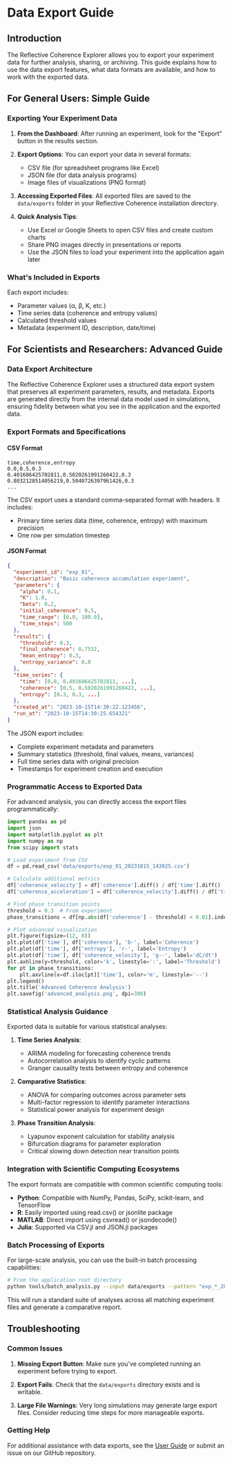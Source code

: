 # Data Export Guide

## Introduction

The Reflective Coherence Explorer allows you to export your experiment data for further analysis, sharing, or archiving. This guide explains how to use the data export features, what data formats are available, and how to work with the exported data.

## For General Users: Simple Guide

### Exporting Your Experiment Data

1. **From the Dashboard**: After running an experiment, look for the "Export" button in the results section.

2. **Export Options**: You can export your data in several formats:
   - CSV file (for spreadsheet programs like Excel)
   - JSON file (for data analysis programs)
   - Image files of visualizations (PNG format)

3. **Accessing Exported Files**: All exported files are saved to the `data/exports` folder in your Reflective Coherence installation directory.

4. **Quick Analysis Tips**:
   - Use Excel or Google Sheets to open CSV files and create custom charts
   - Share PNG images directly in presentations or reports
   - Use the JSON files to load your experiment into the application again later

### What's Included in Exports

Each export includes:
- Parameter values (α, β, K, etc.)
- Time series data (coherence and entropy values)
- Calculated threshold values
- Metadata (experiment ID, description, date/time)

## For Scientists and Researchers: Advanced Guide

### Data Export Architecture

The Reflective Coherence Explorer uses a structured data export system that preserves all experiment parameters, results, and metadata. Exports are generated directly from the internal data model used in simulations, ensuring fidelity between what you see in the application and the exported data.

### Export Formats and Specifications

#### CSV Format
```
time,coherence,entropy
0.0,0.5,0.3
0.401606425702811,0.5020261991260422,0.3
0.8032128514056219,0.5040726397961426,0.3
...
```

The CSV export uses a standard comma-separated format with headers. It includes:
- Primary time series data (time, coherence, entropy) with maximum precision
- One row per simulation timestep

#### JSON Format
```json
{
  "experiment_id": "exp_01",
  "description": "Basic coherence accumulation experiment",
  "parameters": {
    "alpha": 0.1,
    "K": 1.0,
    "beta": 0.2,
    "initial_coherence": 0.5,
    "time_range": [0.0, 100.0],
    "time_steps": 500
  },
  "results": {
    "threshold": 0.3,
    "final_coherence": 0.7532,
    "mean_entropy": 0.3,
    "entropy_variance": 0.0
  },
  "time_series": {
    "time": [0.0, 0.401606425702811, ...],
    "coherence": [0.5, 0.5020261991260422, ...],
    "entropy": [0.3, 0.3, ...]
  },
  "created_at": "2023-10-15T14:30:22.123456",
  "run_at": "2023-10-15T14:30:25.654321"
}
```

The JSON export includes:
- Complete experiment metadata and parameters
- Summary statistics (threshold, final values, means, variances)
- Full time series data with original precision
- Timestamps for experiment creation and execution

### Programmatic Access to Exported Data

For advanced analysis, you can directly access the export files programmatically:

```python
import pandas as pd
import json
import matplotlib.pyplot as plt
import numpy as np
from scipy import stats

# Load experiment from CSV
df = pd.read_csv('data/exports/exp_01_20231015_143025.csv')

# Calculate additional metrics
df['coherence_velocity'] = df['coherence'].diff() / df['time'].diff()
df['coherence_acceleration'] = df['coherence_velocity'].diff() / df['time'].diff()

# Find phase transition points
threshold = 0.3  # From experiment
phase_transitions = df[np.abs(df['coherence'] - threshold) < 0.01].index.tolist()

# Plot advanced visualization
plt.figure(figsize=(12, 8))
plt.plot(df['time'], df['coherence'], 'b-', label='Coherence')
plt.plot(df['time'], df['entropy'], 'r-', label='Entropy')
plt.plot(df['time'], df['coherence_velocity'], 'g--', label='dC/dt')
plt.axhline(y=threshold, color='k', linestyle=':', label='Threshold')
for pt in phase_transitions:
    plt.axvline(x=df.iloc[pt]['time'], color='m', linestyle='--')
plt.legend()
plt.title('Advanced Coherence Analysis')
plt.savefig('advanced_analysis.png', dpi=300)
```

### Statistical Analysis Guidance

Exported data is suitable for various statistical analyses:

1. **Time Series Analysis**:
   - ARIMA modeling for forecasting coherence trends
   - Autocorrelation analysis to identify cyclic patterns
   - Granger causality tests between entropy and coherence

2. **Comparative Statistics**:
   - ANOVA for comparing outcomes across parameter sets
   - Multi-factor regression to identify parameter interactions
   - Statistical power analysis for experiment design

3. **Phase Transition Analysis**:
   - Lyapunov exponent calculation for stability analysis
   - Bifurcation diagrams for parameter exploration
   - Critical slowing down detection near transition points

### Integration with Scientific Computing Ecosystems

The export formats are compatible with common scientific computing tools:

- **Python**: Compatible with NumPy, Pandas, SciPy, scikit-learn, and TensorFlow
- **R**: Easily imported using read.csv() or jsonlite package
- **MATLAB**: Direct import using csvread() or jsondecode()
- **Julia**: Supported via CSV.jl and JSON.jl packages

### Batch Processing of Exports

For large-scale analysis, you can use the built-in batch processing capabilities:

```bash
# From the application root directory
python tools/batch_analysis.py --input data/exports --pattern "exp_*_20231015_*.json" --output analysis_results
```

This will run a standard suite of analyses across all matching experiment files and generate a comparative report.

## Troubleshooting

### Common Issues

1. **Missing Export Button**: Make sure you've completed running an experiment before trying to export.

2. **Export Fails**: Check that the `data/exports` directory exists and is writable.

3. **Large File Warnings**: Very long simulations may generate large export files. Consider reducing time steps for more manageable exports.

### Getting Help

For additional assistance with data exports, see the [User Guide](USER_GUIDE.md) or submit an issue on our GitHub repository. 